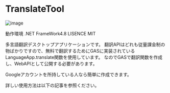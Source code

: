 # TranslateTool

![image](https://user-images.githubusercontent.com/42645583/177724825-93c48095-e203-440b-9596-529af63d2fd0.png)

動作環境 .NET FrameWork4.8 LISENCE MIT

多言語翻訳デスクトップアプリケーションです。
翻訳APIはどれも従量課金制の物ばかりですので、無料で翻訳するためにGASに実装されているLanguageApp.translate関数を使用しています。
なのでGASで翻訳関数を作成し、WebAPIとして公開する必要があります。

Googleアカウントを所持している人なら簡単に作成できます。

詳しい使用方法は以下の記事を参照ください。
